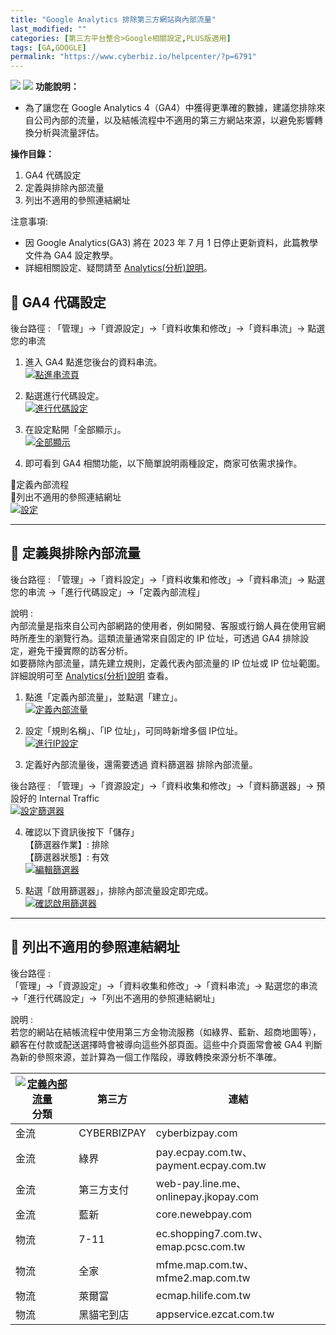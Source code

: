 ```yaml
---
title: "Google Analytics 排除第三方網站與內部流量"
last_modified: ""
categories: [第三方平台整合>Google相關設定,PLUS版適用]
tags: [GA,GOOGLE]
permalink: "https://www.cyberbiz.io/helpcenter/?p=6791"
---
```


![](https://www.cyberbiz.io/helpcenter/wp-content/uploads/一般版3.png)
![](https://www.cyberbiz.io/helpcenter/wp-content/uploads/PLUS版3.png)
**功能說明：**  

* 為了讓您在 Google Analytics 4（GA4）中獲得更準確的數據，建議您排除來自公司內部的流量，以及結帳流程中不適用的第三方網站來源，以避免影響轉換分析與流量評估。

**操作目錄：**

1. GA4 代碼設定
2. 定義與排除內部流量
3. 列出不適用的參照連結網址

注意事項:  

* 因 Google Analytics(GA3) 將在  2023 年 7 月 1 日停止更新資料，此篇教學文件為 GA4 設定教學。
* 詳細相關設定、疑問請至 [Analytics(分析)說明](https://support.google.com/analytics/?hl=zh-Hant#topic=10737980)。



## 📌 GA4 代碼設定


後台路徑 : 「管理」→「資源設定」→「資料收集和修改」→「資料串流」→ 點選您的串流  


1. 進入 GA4 點進您後台的資料串流。  
[![點進串流頁](https://www.cyberbiz.io/support/wp-content/uploads/Google-Analytics-：串接教學11.png)](https://www.cyberbiz.io/support/wp-content/uploads/Google-Analytics-：串接教學11.png)



2. 點選進行代碼設定。  
[![進行代碼設定](https://www.cyberbiz.io/support/wp-content/uploads/Google-Analytics-第三方金物流-流量排除02.png)](https://www.cyberbiz.io/support/wp-content/uploads/Google-Analytics-第三方金物流-流量排除02.png)



3. 在設定點開「全部顯示」。  
[![全部顯示](https://www.cyberbiz.io/support/wp-content/uploads/Google-Analytics-第三方金物流-流量排除03.png)](https://www.cyberbiz.io/support/wp-content/uploads/Google-Analytics-第三方金物流-流量排除03.png)



4. 即可看到 GA4 相關功能，以下簡單說明兩種設定，商家可依需求操作。  

📍定義內部流程  
📍列出不適用的參照連結網址  
[![設定](https://www.cyberbiz.io/support/wp-content/uploads/Google-Analytics-第三方金物流-流量排除04.png)](https://www.cyberbiz.io/support/wp-content/uploads/Google-Analytics-第三方金物流-流量排除04.png)





* * *

## 📍 定義與排除內部流量


後台路徑 :  「管理」→「資料設定」→「資料收集和修改」→「資料串流」→ 點選您的串流 →「進行代碼設定」→「定義內部流程」  


說明 :  
內部流量是指來自公司內部網路的使用者，例如開發、客服或行銷人員在使用官網時所產生的瀏覽行為。這類流量通常來自固定的 IP 位址，可透過 GA4
排除設定，避免干擾實際的訪客分析。  
如要篩除內部流量，請先建立規則，定義代表內部流量的 IP 位址或 IP 位址範圍。 詳細說明可至
[Analytics(分析)說明](https://support.google.com/analytics/answer/10104470?hl=zh-Hant) 查看。




1. 點進「定義內部流量」，並點選「建立」。  
[![定義內部流量](https://www.cyberbiz.io/support/wp-content/uploads/Google-Analytics-第三方金物流-流量排除05.png)](https://www.cyberbiz.io/support/wp-content/uploads/Google-Analytics-第三方金物流-流量排除05.png)



2. 設定「規則名稱」、「IP 位址」，可同時新增多個 IP位址。  
[![進行IP設定](https://www.cyberbiz.io/support/wp-content/uploads/Google-Analytics-第三方金物流-流量排除06.png)](https://www.cyberbiz.io/support/wp-content/uploads/Google-Analytics-第三方金物流-流量排除06.png)



3. 定義好內部流量後，還需要透過 資料篩選器 排除內部流量。  

後台路徑 : 「管理」→「資源設定」→「資料收集和修改」→「資料篩選器」→ 預設好的 Internal Traffic  
[![設定篩選器](https://www.cyberbiz.io/support/wp-content/uploads/Google-Analytics-第三方金物流-流量排除07.png)](https://www.cyberbiz.io/support/wp-content/uploads/Google-Analytics-第三方金物流-流量排除07.png)



4. 確認以下資訊後按下「儲存」  
【篩選器作業】: 排除  
【篩選器狀態】: 有效  
[![編輯篩選器](https://www.cyberbiz.io/support/wp-content/uploads/Google-Analytics-第三方金物流-流量排除08.png)](https://www.cyberbiz.io/support/wp-content/uploads/Google-Analytics-第三方金物流-流量排除08.png)



5. 點選「啟用篩選器」，排除內部流量設定即完成。   
[![確認啟用篩選器](https://www.cyberbiz.io/support/wp-content/uploads/Google-Analytics-第三方金物流-流量排除09.png)](https://www.cyberbiz.io/support/wp-content/uploads/Google-Analytics-第三方金物流-流量排除09.png)





* * *

## 📍 列出不適用的參照連結網址


後台路徑 :  
「管理」→「資源設定」→「資料收集和修改」→「資料串流」→ 點選您的串流 →「進行代碼設定」→「列出不適用的參照連結網址」  


說明 :  
若您的網站在結帳流程中使用第三方金物流服務（如綠界、藍新、超商地圖等），顧客在付款或配送選擇時會被導向這些外部頁面。這些中介頁面常會被 GA4
判斷為新的參照來源，並計算為一個工作階段，導致轉換來源分析不準確。


[![定義內部流量](https://www.cyberbiz.io/support/wp-content/uploads/Google-Analytics-第三方金物流-流量排除10.png)](https://www.cyberbiz.io/support/wp-content/uploads/Google-Analytics-第三方金物流-流量排除10.png) 分類 | 第三方 | 連結  
---|---|---  
金流 | CYBERBIZPAY | cyberbizpay.com  
金流 | 綠界 | pay.ecpay.com.tw、payment.ecpay.com.tw  
金流 | 第三方支付 | web-pay.line.me、onlinepay.jkopay.com  
金流 | 藍新 | core.newebpay.com   
物流 | 7-11 | ec.shopping7.com.tw、emap.pcsc.com.tw   
物流 | 全家 | mfme.map.com.tw、mfme2.map.com.tw   
物流 | 萊爾富 | ecmap.hilife.com.tw  
物流 | 黑貓宅到店 | appservice.ezcat.com.tw 

